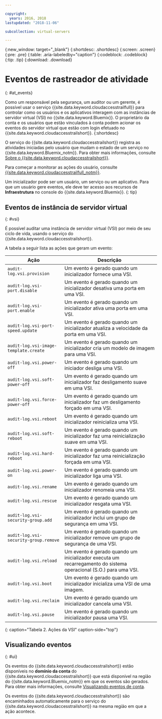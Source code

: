 ```yaml
---

copyright:
  years: 2016, 2018
lastupdated: "2018-11-06"

subcollection: virtual-servers

---
```


{:new_window: target="_blank"}
{:shortdesc: .shortdesc}
{:screen: .screen}
{:pre: .pre}
{:table: .aria-labeledby="caption"}
{:codeblock: .codeblock}
{:tip: .tip}
{:download: .download}


# Eventos de rastreador de atividade
{: #at_events}

Como um responsável pela segurança, um auditor ou um gerente, é possível usar o serviço
{{site.data.keyword.cloudaccesstrailfull}} para controlar como os usuários e os aplicativos interagem com
as instâncias de servidor virtual (VSI) no {{site.data.keyword.Bluemix}}. O proprietário da conta e os usuários
que estão vinculados à conta podem acionar os eventos do servidor virtual que estão com login efetuado no {{site.data.keyword.cloudaccesstrailshort}}.
{:shortdesc}

O serviço do {{site.data.keyword.cloudaccesstrailshort}} registra as atividades iniciadas pelo usuário que
mudam o estado de um serviço no {{site.data.keyword.Bluemix_notm}}. Para obter mais informações, consulte [Sobre o {{site.data.keyword.cloudaccesstrailshort}}](/docs/services/cloud-activity-tracker?topic=cloud-activity-tracker-activity_tracker_ov#activity_tracker_ov ).

Para começar a monitorar as ações do usuário, consulte [{{site.data.keyword.cloudaccesstrailfull_notm}}](/docs/services/cloud-activity-tracker?topic=cloud-activity-tracker-getting-started-with-cla#getting-started-with-cla).

Um inicializador pode ser um usuário, um serviço ou um aplicativo. Para que um usuário gere eventos, ele deve ter acesso aos recursos de **Infraestrutura** no console do {{site.data.keyword.Bluemix}}.
{: tip}

## Eventos de instância de servidor virtual
{: #vsi}

É possível auditar uma instância de servidor virtual (VSI) por meio de seu ciclo de vida, usando o serviço do {{site.data.keyword.cloudaccesstrailshort}}.

A tabela a seguir lista as ações que geram um evento:

| Ação | Descrição |
|----------|---------|
| `audit-log.vsi.provision`             | Um evento é gerado quando um inicializador fornece uma VSI.  |
| `audit-log.vsi-port.disable`          | Um evento é gerado quando um inicializador desativa uma porta em uma VSI. |
| `audit-log.vsi-port.enable`           | Um evento é gerado quando um inicializador ativa uma porta em uma VSI. |
| `audit-log.vsi-port-speed.update`     | Um evento é gerado quando um inicializador atualiza a velocidade da porta em uma VSI. |
| `audit-log.vsi-image-template.create` | Um evento é gerado quando um inicializador cria um modelo de imagem para uma VSI.  |
| `audit-log.vsi.power-off`             | Um evento é gerado quando um iniciador desliga uma VSI.  |
| `audit-log.vsi.soft-power-off`        | Um evento é gerado quando um inicializador faz desligamento suave em uma VSI. |
| `audit-log.vsi.force-power-off`       | Um evento é gerado quando um inicializador faz um desligamento forçado em uma VSI. |
| `audit-log.vsi.reboot`                | Um evento é gerado quando um inicializador reinicializa uma VSI. |
| `audit-log.vsi.soft-reboot`           | Um evento é gerado quando um inicializador faz uma reinicialização suave em uma VSI. |
| `audit-log.vsi.hard-reboot`           | Um evento é gerado quando um inicializador faz uma reinicialização forçada em uma VSI. |
| `audit-log.vsi.power-on`              | Um evento é gerado quando um inicializador liga uma VSI. |
| `audit-log.vsi.rename`                | Um evento é gerado quando um inicializador renomeia uma VSI. |
| `audit-log.vsi.rescue`                | Um evento é gerado quando um inicializador resgata uma VSI. |
| `audit-log.vsi-security-group.add`    | Um evento é gerado quando um inicializador inclui um grupo de segurança em uma VSI. |
| `audit-log.vsi-security-group.remove` | Um evento é gerado quando um inicializador remove um grupo de segurança de uma VSI. |
| `audit-log.vsi.reload`                | Um evento é gerado quando um inicializador executa um recarregamento do sistema operacional (S.O.) para uma VSI. |
| `audit-log.vsi.boot`                  | Um evento é gerado quando um inicializador inicializa uma VSI de uma imagem. |
| `audit-log.vsi.reclaim`               | Um evento é gerado quando um inicializador cancela uma VSI. |
| `audit-log.vsi.pause`                 | Um evento é gerado quando um inicializador pausa uma VSI. |
{: caption="Tabela 2. Ações da VSI" caption-side="top"}



## Visualizando eventos
{: #ui}

Os eventos do {{site.data.keyword.cloudaccesstrailshort}} estão disponíveis no **domínio
da conta** do {{site.data.keyword.cloudaccesstrailshort}} que
está disponível na região do {{site.data.keyword.Bluemix_notm}} em que os eventos são gerados. Para obter mais informações, consulte [Visualizando eventos
de conta](/docs/services/cloud-activity-tracker/how-to/manage-events-ui?topic=cloud-activity-tracker-view_acc_events#account_events).

Os eventos do {{site.data.keyword.cloudaccesstrailshort}} são encaminhados automaticamente para o serviço
do {{site.data.keyword.cloudaccesstrailshort}} na mesma região em que a ação acontece.

